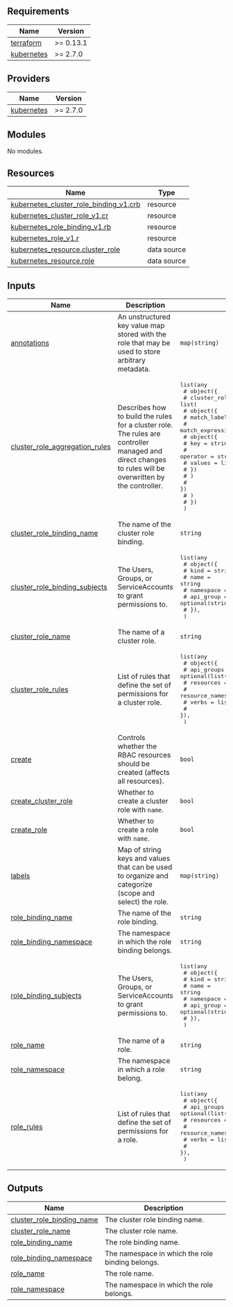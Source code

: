 ## Requirements

| Name | Version |
|------|---------|
| <a name="requirement_terraform"></a> [terraform](#requirement\_terraform) | >= 0.13.1 |
| <a name="requirement_kubernetes"></a> [kubernetes](#requirement\_kubernetes) | >= 2.7.0 |

## Providers

| Name | Version |
|------|---------|
| <a name="provider_kubernetes"></a> [kubernetes](#provider\_kubernetes) | >= 2.7.0 |

## Modules

No modules.

## Resources

| Name | Type |
|------|------|
| [kubernetes_cluster_role_binding_v1.crb](https://registry.terraform.io/providers/hashicorp/kubernetes/latest/docs/resources/cluster_role_binding_v1) | resource |
| [kubernetes_cluster_role_v1.cr](https://registry.terraform.io/providers/hashicorp/kubernetes/latest/docs/resources/cluster_role_v1) | resource |
| [kubernetes_role_binding_v1.rb](https://registry.terraform.io/providers/hashicorp/kubernetes/latest/docs/resources/role_binding_v1) | resource |
| [kubernetes_role_v1.r](https://registry.terraform.io/providers/hashicorp/kubernetes/latest/docs/resources/role_v1) | resource |
| [kubernetes_resource.cluster_role](https://registry.terraform.io/providers/hashicorp/kubernetes/latest/docs/data-sources/resource) | data source |
| [kubernetes_resource.role](https://registry.terraform.io/providers/hashicorp/kubernetes/latest/docs/data-sources/resource) | data source |

## Inputs

| Name | Description | Type | Default | Required |
|------|-------------|------|---------|:--------:|
| <a name="input_annotations"></a> [annotations](#input\_annotations) | An unstructured key value map stored with the role that may be used to store arbitrary metadata. | `map(string)` | `{}` | no |
| <a name="input_cluster_role_aggregation_rules"></a> [cluster\_role\_aggregation\_rules](#input\_cluster\_role\_aggregation\_rules) | Describes how to build the rules for a cluster role.<br>The rules are controller managed and direct changes to rules will be overwritten by the controller. | <pre>list(any<br>    # object({<br>    #     cluster_role_selectors = list(<br>    #         object({<br>    #             match_labels = map(string)<br>    #             match_expressions = list(<br>    #                 object({<br>    #                     key = string<br>    #                     operator = string<br>    #                     values = list(string)<br>    #                 })<br>    #             )<br>    #         })<br>    #     )<br>    # })<br>  )</pre> | `[]` | no |
| <a name="input_cluster_role_binding_name"></a> [cluster\_role\_binding\_name](#input\_cluster\_role\_binding\_name) | The name of the cluster role binding. | `string` | `null` | no |
| <a name="input_cluster_role_binding_subjects"></a> [cluster\_role\_binding\_subjects](#input\_cluster\_role\_binding\_subjects) | The Users, Groups, or ServiceAccounts to grant permissions to. | <pre>list(any<br>    # object({<br>    #     kind      = string<br>    #     name      = string<br>    #     namespace = optional(string)<br>    #     api_group = optional(string)<br>    # }),<br>  )</pre> | `null` | no |
| <a name="input_cluster_role_name"></a> [cluster\_role\_name](#input\_cluster\_role\_name) | The name of a cluster role. | `string` | `null` | no |
| <a name="input_cluster_role_rules"></a> [cluster\_role\_rules](#input\_cluster\_role\_rules) | List of rules that define the set of permissions for a cluster role. | <pre>list(any<br>    # object({<br>    #     api_groups     = optional(list(string))<br>    #     resources      = list(string)<br>    #     resource_names = optional(list(string))<br>    #     verbs          = list(string)<br>    # }),<br>  )</pre> | `null` | no |
| <a name="input_create"></a> [create](#input\_create) | Controls whether the RBAC resources should be created (affects all resources). | `bool` | `true` | no |
| <a name="input_create_cluster_role"></a> [create\_cluster\_role](#input\_create\_cluster\_role) | Whether to create a cluster role with `name`. | `bool` | `true` | no |
| <a name="input_create_role"></a> [create\_role](#input\_create\_role) | Whether to create a role with `name`. | `bool` | `true` | no |
| <a name="input_labels"></a> [labels](#input\_labels) | Map of string keys and values that can be used to organize and categorize (scope and select) the role. | `map(string)` | `{}` | no |
| <a name="input_role_binding_name"></a> [role\_binding\_name](#input\_role\_binding\_name) | The name of the role binding. | `string` | `null` | no |
| <a name="input_role_binding_namespace"></a> [role\_binding\_namespace](#input\_role\_binding\_namespace) | The namespace in which the role binding belongs. | `string` | `null` | no |
| <a name="input_role_binding_subjects"></a> [role\_binding\_subjects](#input\_role\_binding\_subjects) | The Users, Groups, or ServiceAccounts to grant permissions to. | <pre>list(any<br>    # object({<br>    #     kind      = string<br>    #     name      = string<br>    #     namespace = optional(string)<br>    #     api_group = optional(string)<br>    # }),<br>  )</pre> | `null` | no |
| <a name="input_role_name"></a> [role\_name](#input\_role\_name) | The name of a role. | `string` | `null` | no |
| <a name="input_role_namespace"></a> [role\_namespace](#input\_role\_namespace) | The namespace in which a role belong. | `string` | `null` | no |
| <a name="input_role_rules"></a> [role\_rules](#input\_role\_rules) | List of rules that define the set of permissions for a role. | <pre>list(any<br>    # object({<br>    #     api_groups     = optional(list(string))<br>    #     resources      = list(string)<br>    #     resource_names = optional(list(string))<br>    #     verbs          = list(string)<br>    # }),<br>  )</pre> | `[]` | no |

## Outputs

| Name | Description |
|------|-------------|
| <a name="output_cluster_role_binding_name"></a> [cluster\_role\_binding\_name](#output\_cluster\_role\_binding\_name) | The cluster role binding name. |
| <a name="output_cluster_role_name"></a> [cluster\_role\_name](#output\_cluster\_role\_name) | The cluster role name. |
| <a name="output_role_binding_name"></a> [role\_binding\_name](#output\_role\_binding\_name) | The role binding name. |
| <a name="output_role_binding_namespace"></a> [role\_binding\_namespace](#output\_role\_binding\_namespace) | The namespace in which the role binding belongs. |
| <a name="output_role_name"></a> [role\_name](#output\_role\_name) | The role name. |
| <a name="output_role_namespace"></a> [role\_namespace](#output\_role\_namespace) | The namespace in which the role belongs. |
